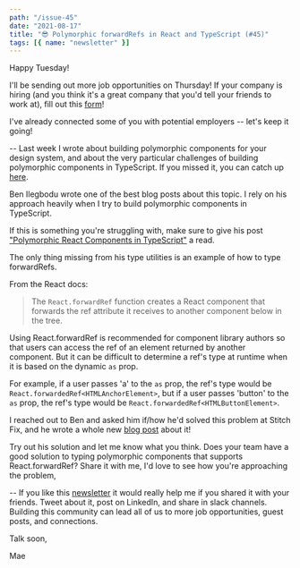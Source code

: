 ```yaml
---
path: "/issue-45"
date: "2021-08-17"
title: "😎 Polymorphic forwardRefs in React and TypeScript (#45)"
tags: [{ name: "newsletter" }]
---
```


Happy Tuesday!

I'll be sending out more job opportunities on Thursday! If your company is hiring (and you think it's a great company that you'd tell your friends to work at), fill out this [form](https://forms.gle/tCRpGy7PMfQGqu5B9)!

I've already connected some of you with potential employers -- let's keep it going!

--
Last week I wrote about building polymorphic components for your design system, and about the very particular challenges of building polymorphic components in TypeScript.
If you missed it, you can catch up [here](maecapozzi.com/newsletter/42/).

Ben Ilegbodu wrote one of the best blog posts about this topic. I rely on his approach heavily when I try to build polymorphic components in TypeScript.

If this is something you're struggling with, make sure to give his post ["Polymorphic React Components in TypeScript"](https://www.benmvp.com/blog/polymorphic-react-components-typescript/) a read.

The only thing missing from his type utilities is an example of how to type forwardRefs.

From the React docs:

> The `React.forwardRef` function creates a React component that forwards the ref attribute it receives to another component below in the tree.

Using React.forwardRef is recommended for component library authors so that users can access the ref of an element returned by another component. But it can be difficult to determine a ref's type at runtime when it is based on the dynamic `as` prop.

For example, if a user passes 'a' to the `as` prop, the ref's type would be `React.forwardedRef<HTMLAnchorElement>`, but if a user passes 'button' to the `as` prop, the ref's type would be `React.forwardedRef<HTMLButtonElement>`.

I reached out to Ben and asked him if/how he'd solved this problem at Stitch Fix, and he wrote a whole new [blog post](https://www.benmvp.com/blog/forwarding-refs-polymorphic-react-component-typescript/) about it!

Try out his solution and let me know what you think. Does your team have a good solution to typing polymorphic components that supports React.forwardRef? Share it with me, I'd love to see how you're approaching the problem,

--
If you like this [newsletter](https://maecapozzi.com/newsletter/) it would really help me if you shared it with your friends. Tweet about it, post on LinkedIn, and share in slack channels. Building this community can lead all of us to more job opportunities, guest posts, and connections.
​

Talk soon,

Mae
​
